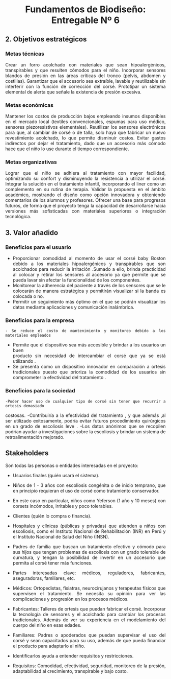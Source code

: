 <div align="center">

# Fundamentos de Biodiseño: Entregable Nº 6

</div>

<div align="justify">

## 2. Objetivos estratégicos
### Metas técnicas
Crear un forro acolchado con materiales que sean hipoalergénicos, transpirables y que resulten cómodos para el niño.
Incorporar sensores blandos de presión en las áreas críticas del tronco (pelvis, abdomen y costillas).
Garantizar que el accesorio sea extraíble, lavable y reutilizable sin interferir con la función de corrección del corsé.
Prototipar un sistema elemental de alerta que señale la existencia de presión excesiva.
### Metas económicas
Mantener los costos de producción bajos empleando insumos disponibles en el mercado local (textiles convencionales, espumas para uso médico, sensores piezoresistivos elementales).
Reutilizar los sensores electrónicos para que, al cambiar de corsé o de talla, solo haya que fabricar un nuevo revestimiento acolchado, lo que permite disminuir costos.
Evitar gastos indirectos por dejar el tratamiento, dado que un accesorio más cómodo hace que el niño lo use durante el tiempo correspondiente.
### Metas organizativas
Lograr que el niño se adhiera al tratamiento con mayor facilidad, optimizando su confort y disminuyendo la resistencia a utilizar el corsé.
Integrar la solución en el tratamiento infantil, incorporando el liner como un complemento en su rutina de terapia.
Validar la propuesta en el ámbito académico, mostrando el diseño como opción innovadora y obteniendo comentarios de los alumnos y profesores.
Ofrecer una base para progresos futuros, de forma que el proyecto tenga la capacidad de desarrollarse hacia versiones más sofisticadas con materiales superiores o integración tecnológica.

## 3. Valor añadido 
### Beneficios para el usuario 
- Proporcionar comodidad al momento de usar el corsé baby Boston debido a los  materiales hipoalergénicos y transpirables que son acolchados para reducir la irritación  .Sumado a ello, brinda practicidad al colocar y retirar los sensores al accesorio ya que permite que se pueda lavar sin afectar la funcionalidad de los componentes. 
- Monitorear la adherencia del paciente a través de los sensores que se le colocarán de manera estratégica y permitirán visualizar si la banda es colocada o no.
- Permitir un seguimiento más óptimo en el que se podrán visualizar los datos mediante aplicaciones y comunicación inalámbrica.

### Beneficios para la empresa
	- Se reduce el costo de mantenimiento y monitoreo debido a los materiales empleados
- Permite que el dispositivo sea más accesible y brindar a los usuarios un buen  
 producto sin necesidad de intercambiar el corsé que ya se está utilizando .
- Se presenta como un dispositivo innovador en comparación a ortesis tradicionales puesto que prioriza la comodidad de los usuarios sin comprometer la efectividad del tratamiento .

### Beneficios para la sociedad
	-Poder hacer uso de cualquier tipo de corsé sin tener que recurrir a ortesis demasiado
costosas.
-Contribuiría a la efectividad del tratamiento , y que además ,al ser utilizado exitosamente, podría evitar futuros procedimiento quirúrgicos en un grado de escoliosis leve .
-Los datos anónimos que se recopilen podrían ayudar a investigaciones sobre la escoliosis y brindar un sistema de retroalimentación mejorado.



## Stakeholders

Son todas las personas o entidades interesadas en el proyecto:

- Usuarios finales (quién usará el sistema).
 - Niños de 1 - 3 años con escoliosis congénita o de inicio temprano, que en principio requieran el uso de corsé como tratamiento conservador.
 - En este caso en particular, niños como Yeferson (1 año y 10 meses) con corsets incómodos, irritables y poco tolerables.
- Clientes (quién lo compra o financia).
 - Hospitales y clínicas (públicas y privadas) que atienden a niños con escoliosis, como el Instituto Nacional de Rehabilitación (INR) en Perú y el Instituto Nacional de Salud del Niño (INSN). 
 - Padres de familia que buscan un tratamiento efectivo y cómodo para sus hijos que tengan problemas de escoliosis con un grado tolerable de curvatura, y tengan la posibilidad de invertir en un accesorio que permita al corsé tener más funciones.
- Partes interesadas clave: médicos, reguladores, fabricantes, aseguradoras, familiares, etc.
 - Médicos: Ortopedistas, fisiatras, neurocirujanos y terapeutas físicos que supervisen el tratamiento. Se necesita su opinión para ver las complicaciones y progresión en los procesos médicos.
 - Fabricantes: Talleres de ortesis que puedan fabricar el corsé. Incorporar la tecnología de sensores y el acolchado para cambiar los procesos tradicionales. Además de ver su experiencia en el modelamiento del cuerpo del niño en esas edades.
 - Familiares: Padres o apoderados que puedan supervisar el uso del corsé y sean capacitados para su uso, además de que pueda financiar el producto para adaptarlo al niño.

- Identificarlos ayuda a entender requisitos y restricciones.
 - Requisitos: Comodidad, efectividad, seguridad, monitoreo de la presión, adaptabilidad al crecimiento, transpirable y bajo costo.

